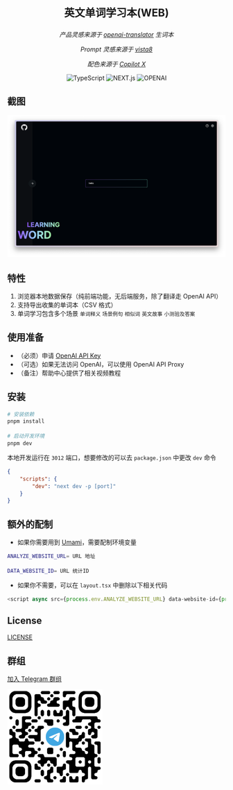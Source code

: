 <p align="center" style="font-size: 24px; font-weight:bold">英文单词学习本(WEB)</p>
<p align="center">
<em>产品灵感来源于 <a href="https://github.com/openai-translator/openai-translator">openai-translator</a> 生词本</em></p>
<p align="center"><em>Prompt 灵感来源于 <a href="https://twitter.com/vista8">vista8</a></em></p>
<p align="center"><em>配色来源于 <a href="https://github.com/features/preview/copilot-x">Copilot X</a></em></p>

<p align="center">
 <img alt="TypeScript" src="https://img.shields.io/badge/-TypeScript-blue?style=flat-square&logo=typescript&logoColor=white">
 <img alt="NEXT.js" src="https://img.shields.io/badge/-NEXT.js-black?style=flat-square&logo=Vercel&logoColor=white" />
 <img alt="OPENAI" src="https://img.shields.io/badge/-OPENAI-orange?style=flat-square&logo=OPENAI&logoColor=white" />

</p>

## 截图

<img alt="preview" src="./public/preview.png" width="768">

## 特性

1. 浏览器本地数据保存（纯前端功能，无后端服务，除了翻译走 OpenAI API）
2. 支持导出收集的单词本（CSV 格式）
3. 单词学习包含多个场景 `单词释义` `场景例句` `相似词` `英文故事` `小测验及答案`

## 使用准备

-   （必须）申请 [OpenAI API Key](https://platform.openai.com/account/api-keys)
-   （可选）如果无法访问 OpenAI，可以使用 OpenAI API Proxy
-   （备注）帮助中心提供了相关视频教程

## 安装

```bash
# 安装依赖
pnpm install

# 启动开发环境
pnpm dev
```

本地开发运行在 `3012` 端口，想要修改的可以去 `package.json` 中更改 `dev` 命令

```json
{
    "scripts": {
        "dev": "next dev -p [port]"
    }
}
```

## 额外的配制

-   如果你需要用到 [Umami](https://github.com/umami-software/umami)，需要配制环境变量

```bash
ANALYZE_WEBSITE_URL= URL 地址

DATA_WEBSITE_ID= URL 统计ID
```

-   如果你不需要，可以在 `layout.tsx` 中删除以下相关代码

```typescript jsx
<script async src={process.env.ANALYZE_WEBSITE_URL} data-website-id={process.env.DATA_WEBSITE_ID}></script>
```

## License

[LICENSE](./LICENSE)

## 群组

<a target="_blank" href="https://t.me/+6Rm32SFK9VdiMjM1">加入 Telegram 群组</a>

<p></p>
<img src="./public/QR_CODE.png" width="220" height="220" alt="Telegram 群组" />
